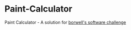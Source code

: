 # Paint-Calculator
Paint Calculator - A solution for [borwell's software challenge](https://borwell.com/software-challenge/)